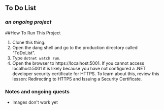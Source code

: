 ## To Do List
### _an ongoing project_

##How To Run This Project

1. Clone this thing.
2. Open the dang shell and go to the production directory called "ToDoList".
3. Type `dotnet watch run`.
4. Open the browser to https://localhost:5001. If you cannot access localhost:5001 it is likely because you have not configured a .NET developer security certificate for HTTPS. To learn about this, review this lesson: Redirecting to HTTPS and Issuing a Security Certificate.


### Notes and ongoing quests
- Images don't work yet